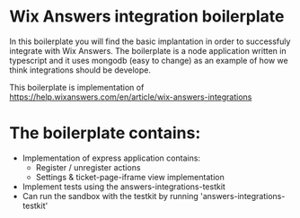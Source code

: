 # Wix Answers integration boilerplate
In this boilerplate you will find the basic implantation in order to successfuly integrate with Wix Answers.
The boilerplate is a node application written in typescript and it uses mongodb (easy to change) as an example of how we think integrations should be develope.

This boilerplate is implementation of https://help.wixanswers.com/en/article/wix-answers-integrations 

# The boilerplate contains:
- Implementation of express application contains:
    - Register / unregister actions
    - Settings & ticket-page-iframe view implementation
- Implement tests using the answers-integrations-testkit
- Can run the sandbox with the testkit by running 'answers-integrations-testkit'